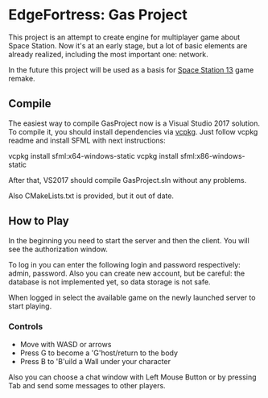 # EdgeFortress: Gas Project

This project is an attempt to create engine for multiplayer game about Space Station. Now it's at an early stage, but a lot of basic elements are already realized, including the most important one: network.

In the future this project will be used as a basis for [Space Station 13](https://spacestation13.com/) game remake.

## Compile

The easiest way to compile GasProject now is a Visual Studio 2017 solution. To compile it, you should install dependencies via [vcpkg](https://github.com/Microsoft/vcpkg). Just follow vcpkg readme 
and install SFML with next instructions:

vcpkg install sfml:x64-windows-static
vcpkg install sfml:x86-windows-static

After that, VS2017 should compile GasProject.sln without any problems.

Also CMakeLists.txt is provided, but it out of date.

## How to Play

In the beginning you need to start the server and then the client. You will see the authorization window.

To log in you can enter the following login and password respectively: admin, password. Also you can create new account, but be careful: the database is not implemented yet, so data storage is not safe.

When logged in select the available game on the newly launched server to start playing.

### Controls

* Move with WASD or arrows
* Press G to become a 'G'host/return to the body
* Press B to 'B'uild a Wall under your character

Also you can choose a chat window with Left Mouse Button or by pressing Tab and send some messages to other players.
